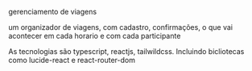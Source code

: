 gerenciamento de viagens

um organizador de viagens, com cadastro, confirmações, o que vai acontecer em cada horario e com cada participante

As tecnologias são  typescript, reactjs, tailwildcss. Incluindo bicliotecas como lucide-react e react-router-dom
